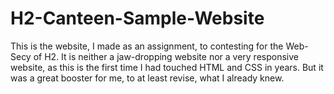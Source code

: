 # H2-Canteen-Sample-Website
This is the website, I made as an assignment, to contesting for the Web-Secy of H2. It is neither a jaw-dropping website nor a very responsive website, as this is the first time I had touched HTML and CSS in years. But it was a great booster for me, to at least revise, what I already knew.
